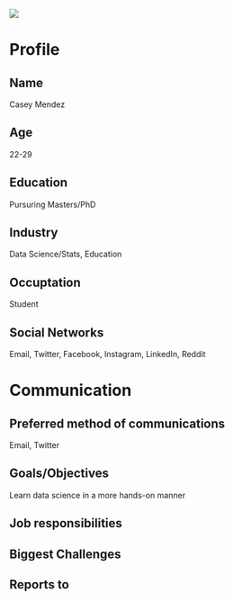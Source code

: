 ![](https://cdn0.iconfinder.com/data/icons/tutor-icon-set/512/student_icon-512.png)

# Profile

## Name
Casey Mendez

## Age
22-29

## Education
Pursuring Masters/PhD

## Industry
Data Science/Stats, Education

## Occuptation
Student

## Social Networks
Email, Twitter, Facebook, Instagram, LinkedIn, Reddit

# Communication

## Preferred method of communications
Email, Twitter

## Goals/Objectives
Learn data science in a more hands-on manner

## Job responsibilities

## Biggest Challenges

## Reports to
